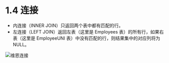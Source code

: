 # 1.4 连接

- 内连接（INNER JOIN）只返回两个表中都有匹配的行。
- 左连接（LEFT JOIN）返回左表（这里是 Employees 表）的所有行，如果右表（这里是 EmployeeUNI 表）中没有匹配的行，则结果集中的对应列将为 NULL。

![维恩连接](https://i0.wp.com/blog.jooq.org/wp-content/uploads/2016/07/venn-join1.png?w=700&ssl=1)